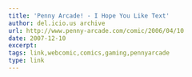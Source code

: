 ```yaml
---
title: 'Penny Arcade! - I Hope You Like Text'
author: del.icio.us archive
url: http://www.penny-arcade.com/comic/2006/04/10
date: 2007-12-10
excerpt: 
tags: link,webcomic,comics,gaming,pennyarcade
type: link
---
```

